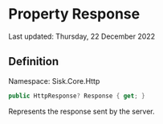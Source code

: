 # Property Response
Last updated: Thursday, 22 December 2022

## Definition
Namespace: Sisk.Core.Http

```csharp
public HttpResponse? Response { get; }
```

Represents the response sent by the server.

